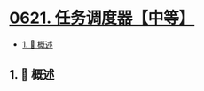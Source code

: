 # [0621. 任务调度器【中等】](https://github.com/Tdahuyou/TNotes.leetcode/tree/main/notes/0621.%20%E4%BB%BB%E5%8A%A1%E8%B0%83%E5%BA%A6%E5%99%A8%E3%80%90%E4%B8%AD%E7%AD%89%E3%80%91)

<!-- region:toc -->

- [1. 📝 概述](#1--概述)

<!-- endregion:toc -->

## 1. 📝 概述
